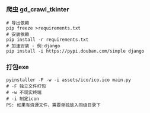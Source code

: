 ### 爬虫 gd_crawl_tkinter
```
# 导出依赖
pip freeze >requirements.txt 
# 安装依赖
pip install -r requirements.txt
# 加速安装 - 例:django
pip install -i https://pypi.douban.com/simple django
```
### 打包exe
```
pyinstaller -F -w -i assets/ico/ico.ico main.py
# -F 独立文件打包
# -w 不现实终端
# -i 制定icon
PS: 如果有资源文件，需要单独放入同级目录下 
```